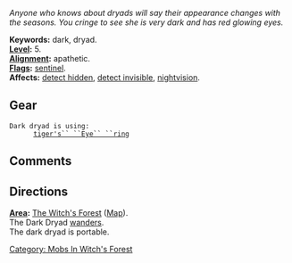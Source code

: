 *Anyone who knows about dryads will say their appearance changes with
the seasons. You cringe to see she is very dark and has red glowing
eyes.*

**Keywords:** dark, dryad.  
**[Level](Level "wikilink"):** 5.  
**[Alignment](Alignment "wikilink"):** apathetic.  
**[Flags](:Category:_Mob_Types "wikilink"):**
[sentinel](Sentinel_Mobs "wikilink").  
**Affects:** [detect hidden](Detect_Hidden "wikilink"), [detect
invisible](Detect_Invis "wikilink"),
[nightvision](Nightvision "wikilink").  

## Gear

`Dark dryad is using:`  
`  `<worn on finger>`    `[`tiger's`` ``Eye`` ``ring`](Tiger's_Eye_Ring "wikilink")

## Comments

## Directions

**[Area](:Category:_Areas "wikilink"):** [The Witch's
Forest](:Category:_Witch's_Forest "wikilink")
([Map](Witch's_Forest_Map "wikilink")).  
The Dark Dryad [wanders](Wandering_Mobs "wikilink").  
The dark dryad is portable.

[Category: Mobs In Witch's
Forest](Category:_Mobs_In_Witch's_Forest "wikilink")
